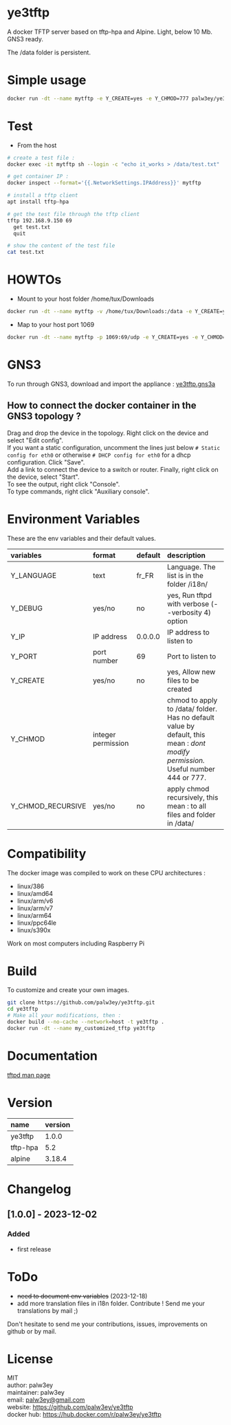 # ye3tftp

A docker TFTP server based on tftp-hpa and Alpine. Light, below 10 Mb. GNS3 ready.

The /data folder is persistent.

# Simple usage

```bash
docker run -dt --name mytftp -e Y_CREATE=yes -e Y_CHMOD=777 palw3ey/ye3tftp
```

# Test

-   From the host

```bash
# create a test file :
docker exec -it mytftp sh --login -c "echo it_works > /data/test.txt"

# get container IP :
docker inspect --format='{{.NetworkSettings.IPAddress}}' mytftp

# install a tftp client
apt install tftp-hpa

# get the test file through the tftp client
tftp 192.168.9.150 69
  get test.txt
  quit

# show the content of the test file
cat test.txt
```

# HOWTOs

- Mount to your host folder /home/tux/Downloads
```bash
docker run -dt --name mytftp -v /home/tux/Downloads:/data -e Y_CREATE=yes -e Y_CHMOD=777 palw3ey/ye3tftp
```

- Map to your host port 1069
```bash
docker run -dt --name mytftp -p 1069:69/udp -e Y_CREATE=yes -e Y_CHMOD=777 palw3ey/ye3tftp
```

# GNS3

To run through GNS3, download and import the appliance : [ye3tftp.gns3a](https://raw.githubusercontent.com/palw3ey/ye3tftp/master/ye3tftp.gns3a)

## How to connect the docker container in the GNS3 topology ?
Drag and drop the device in the topology. Right click on the device and select "Edit config".  
If you want a static configuration, uncomment the lines just below `# Static config for eth0` or otherwise `# DHCP config for eth0` for a dhcp configuration. Click "Save".  
Add a link to connect the device to a switch or router. Finally, right click on the device, select "Start".  
To see the output, right click "Console".  
To type commands, right click "Auxiliary console".  

# Environment Variables

These are the env variables and their default values.

| variables | format | default | description |
| :- |:- |:- |:- |
|Y_LANGUAGE | text | fr_FR | Language. The list is in the folder /i18n/ |
|Y_DEBUG | yes/no | no | yes, Run tftpd with verbose (--verbosity 4) option |
|Y_IP | IP address | 0.0.0.0 | IP address to listen to |
|Y_PORT | port number | 69 | Port to listen to |
|Y_CREATE | yes/no | no | yes, Allow new files to be created |
|Y_CHMOD | integer permission | | chmod to apply to /data/ folder. Has no default value by default, this mean : *dont modify permission.* Useful number 444 or 777. |
|Y_CHMOD_RECURSIVE | yes/no | no | apply chmod recursively, this mean : to all files and folder in /data/ |

# Compatibility

The docker image was compiled to work on these CPU architectures :

- linux/386
- linux/amd64
- linux/arm/v6
- linux/arm/v7
- linux/arm64
- linux/ppc64le
- linux/s390x

Work on most computers including Raspberry Pi

# Build

To customize and create your own images.

```bash
git clone https://github.com/palw3ey/ye3tftp.git
cd ye3tftp
# Make all your modifications, then :
docker build --no-cache --network=host -t ye3tftp .
docker run -dt --name my_customized_tftp ye3tftp
```
# Documentation

[tftpd man page](https://linux.die.net/man/8/tftpd)

# Version

| name | version |
| :- |:- |
|ye3tftp | 1.0.0 |
|tftp-hpa | 5.2 |
|alpine | 3.18.4 |


# Changelog
## [1.0.0] - 2023-12-02
### Added
- first release

# ToDo

- ~~need to document env variables~~ (2023-12-18)
- add more translation files in i18n folder. Contribute ! Send me your translations by mail ;)

Don't hesitate to send me your contributions, issues, improvements on github or by mail.

# License

MIT  
author: palw3ey  
maintainer: palw3ey  
email: palw3ey@gmail.com  
website: https://github.com/palw3ey/ye3tftp  
docker hub: https://hub.docker.com/r/palw3ey/ye3tftp
